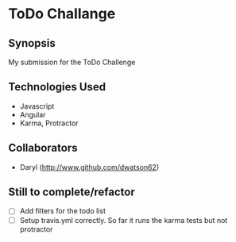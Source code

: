 ToDo Challange
=======================

## Synopsis

My submission for the ToDo Challenge

## Technologies Used

- Javascript
- Angular
- Karma, Protractor

## Collaborators

- Daryl (http://www.github.com/dwatson62)

## Still to complete/refactor

- [ ] Add filters for the todo list
- [ ] Setup travis.yml correctly. So far it runs the karma tests but not protractor
